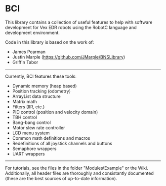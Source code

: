 # BCI

This library contains a collection of useful features to help with software development for Vex EDR robots using the RobotC language and development environment.

Code in this library is based on the work of:
 - James Pearman
 - Justin Marple (https://github.com/JMarple/BNSLibrary)
 - Griffin Tabor

----------------

Currently, BCI features these tools:
 - Dynamic memory (heap based)
 - Position tracking (odometry)
 - ArrayList data structure
 - Matrix math
 - Filters (IIR, etc.)
 - PID control (position and velocity domain)
 - TBH control
 - Bang-bang control
 - Motor slew rate controller
 - LCD menu system
 - Common math definitions and macros
 - Redefinitions of all joystick channels and buttons
 - Semaphore wrappers
 - UART wrappers

----------------

For tutorials, see the files in the folder "Modules\Example" or the Wiki. Additionally, all header files are thoroughly and consistantly documented (these are the best sources of up-to-date information).
